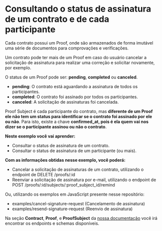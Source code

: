 # Consultando o status de assinatura de um contrato e de cada participante

Cada contrato possui um Proof, onde são armazenados de forma imutável uma série de documentos para comprovações e verificações.

Um contrato pode ter mais de um Proof em caso do usuário cancelar a solicitação de assinatura para realizar uma correção e solicitar novamente, por exemplo.

O status de um Proof pode ser: **pending**, **completed** ou **canceled**.

* **pending**: O contrato está aguardando a assinatura de todos os participantes.
* **completed**: O contrato foi assinado por todos os participantes.
* **canceled**: A solicitação de assinaturas foi cancelada.

Proof Subject é cada participante do contrato, mas **diferente de um Proof ele não tem um status para identificar se o contrato foi assinado por ele ou não**. Para isto, existe a chave **confirmed_at, pois é ela quem vai nos dizer se o participante assinou ou não o contrato**.

**Neste exemplo você vai aprender:**

 - Consultar o status de assinatura de um contrato.
 - Consultar o status de assinatura de um participante (ou mais).

**Com as informações obtidas nesse exemplo, você poderá:**

* Cancelar a solicitação de assinaturas de um contrato, utilizando o endpoint de DELETE /proofs/:id
* Reenviar a solicitação de assinatura por e-mail, utilizando o endpoint de POST /proofs/:id/subjects/:proof_subject_id/remind

Ou, utilizando os exemplos em JavaScript presente nesse repositório:

* examples/cancel-signature-request (Cancelamento de assinatura)
* examples/resend-signature-request (Reenvio de assinatura)

Na seção **Contract**, **Proof**,  e **ProofSubject** da [nossa documentação](https://developers.contraktor.com.br/) você irá encontrar os endpoints e schemas disponíveis.